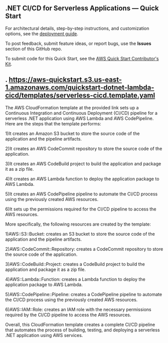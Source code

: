 ## .NET CI/CD for Serverless Applications — Quick Start

For architectural details, step-by-step instructions, and customization options, see the [deployment guide](https://fwd.aws/EvrJV?).

To post feedback, submit feature ideas, or report bugs, use the **Issues** section of this GitHub repo. 

To submit code for this Quick Start, see the [AWS Quick Start Contributor's Kit](https://aws-quickstart.github.io/).


## . https://aws-quickstart.s3.us-east-1.amazonaws.com/quickstart-dotnet-lambda-cicd/templates/serverless-cicd.template.yaml

The AWS CloudFormation template at the provided link sets up a Continuous Integration and Continuous Deployment (CI/CD) pipeline for a serverless .NET application using AWS Lambda and AWS CodePipeline. Here are the steps that the template performs:

1)It creates an Amazon S3 bucket to store the source code of the application and the pipeline artifacts.

2)It creates an AWS CodeCommit repository to store the source code of the application.

3)It creates an AWS CodeBuild project to build the application and package it as a zip file.

4)It creates an AWS Lambda function to deploy the application package to AWS Lambda.

5)It creates an AWS CodePipeline pipeline to automate the CI/CD process using the previously created AWS resources.

6)It sets up the permissions required for the CI/CD pipeline to access the AWS resources.


More specifically, the following resources are created by the template:

1)AWS::S3::Bucket: creates an S3 bucket to store the source code of the application and the pipeline artifacts.

2)AWS::CodeCommit::Repository: creates a CodeCommit repository to store the source code of the application.

3)AWS::CodeBuild::Project: creates a CodeBuild project to build the application and package it as a zip file.

4)AWS::Lambda::Function: creates a Lambda function to deploy the application package to AWS Lambda.

5)AWS::CodePipeline::Pipeline: creates a CodePipeline pipeline to automate the CI/CD process using the previously created AWS resources.

6)AWS::IAM::Role: creates an IAM role with the necessary permissions required by the CI/CD pipeline to access the AWS resources.


Overall, this CloudFormation template creates a complete CI/CD pipeline that automates the process of building, testing, and deploying a serverless .NET application using AWS services.
